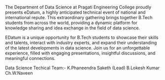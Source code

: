 The Department of Data Science at Pragati Engineering College proudly presents eDatum, a highly anticipated technical event of national and international repute. This extraordinary gathering brings together B.Tech students from across the world, providing a dynamic platform for knowledge sharing and idea exchange in the field of data science.

EDatum is a unique opportunity for B.Tech students to showcase their skills and talents, interact with industry experts, and expand their understanding of the latest developments in data science. Join us for an unforgettable experience, filled with engaging presentations, insightful discussions, and meaningful connections.


Data Science Techical Team:- 
K.Phaneendra Saketh (Lead)
B.Lokesh Kumar
Ch.W.Naveen
